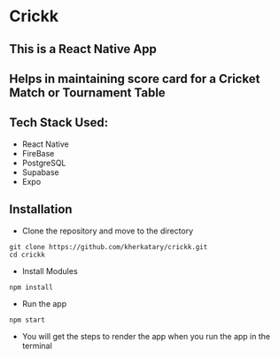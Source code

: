 # Crickk
## This is a React Native App 
## Helps in maintaining score card for a Cricket Match or Tournament Table

## Tech Stack Used:
- React Native
- FireBase
- PostgreSQL
- Supabase
- Expo

## Installation
- Clone the repository and move to the directory
```
git clone https://github.com/kherkatary/crickk.git
cd crickk

```
- Install Modules
```
npm install

```
- Run the app
```
npm start

```
- You will get the steps to render the app when you run the app in the terminal